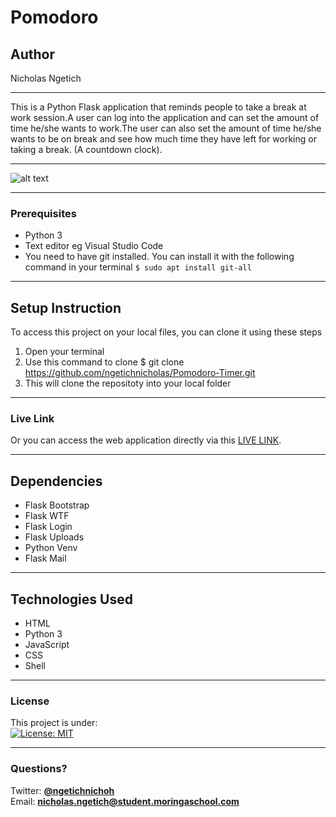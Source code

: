 # Pomodoro
## Author
Nicholas Ngetich
*****
This is a Python Flask application that reminds people to take a break at work session.A user can log into the application and can set the amount of time he/she wants to work.The user can also set the amount of time he/she wants to be on break and see how much time they have left for working or taking a break. (A countdown clock).
*****
![alt text](https://github.com/ngetichnicholas/Pomodoro-Timer/blob/master/app/static/images/homepage.png)
*****
### Prerequisites
* Python 3
* Text editor eg Visual Studio Code
* You need to have git installed. You can install it with the following command in your terminal
`$ sudo apt install git-all`
*****
## Setup Instruction
To access this project on your local files, you can clone it using these steps
1. Open your terminal
1. Use this command to clone $ git clone https://github.com/ngetichnicholas/Pomodoro-Timer.git
1. This will clone the repositoty into your local folder
*****
### Live Link
Or you can access the web application directly via this [LIVE LINK](https://pomodoro-timer-nick.herokuapp.com/).
******
## Dependencies
* Flask Bootstrap
* Flask WTF
* Flask Login
* Flask Uploads
* Python Venv
* Flask Mail
*****
## Technologies Used
* HTML
* Python 3
* JavaScript
* CSS
* Shell
*****
### License
This project is under:  
[![License: MIT](https://img.shields.io/badge/License-MIT-yellow.svg)](/LICENSE)
*****
### Questions?
Twitter: **[@ngetichnichoh](https://twitter.com/ngetichnichoh)**  
Email: **[nicholas.ngetich@student.moringaschool.com](mailto:nicholas.ngetich@student.moringaschool.com)**
